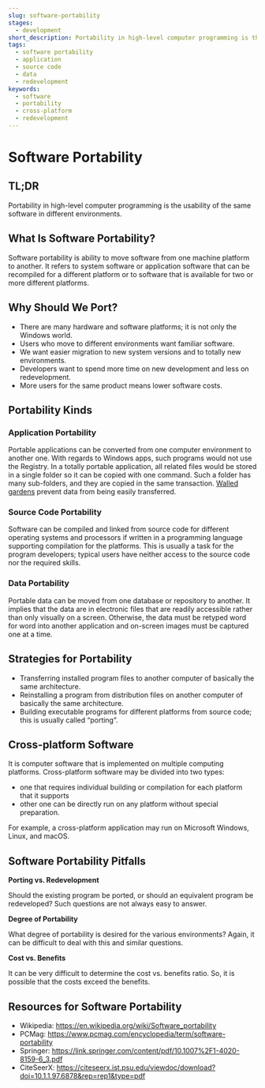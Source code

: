 ```yaml
---
slug: software-portability
stages:
  - development
short_description: Portability in high-level computer programming is the usability of the same software in different environments. 
tags:
  - software portability
  - application
  - source code
  - data
  - redevelopment
keywords:
  - software
  - portability
  - cross-platform
  - redevelopment
---
```


# Software Portability

## TL;DR

Portability in high-level computer programming is the usability of the same software in different environments.

## What Is Software Portability?

Software portability is ability to move software from one machine platform to another. It refers to system software or application software that can be recompiled for a different platform or to software that is available for two or more different platforms. 

## Why Should We Port?

- There are many hardware and software platforms; it is not only the Windows world.
- Users who move to different environments want familiar software.
- We want easier migration to new system versions and to totally new environments.
- Developers want to spend more time on new development and less on redevelopment.
- More users for the same product means lower software costs.

## Portability Kinds

### Application Portability

Portable applications can be converted from one computer environment to another one. 
With regards to Windows apps, such programs would not use the Registry. In a totally portable application, all related files would be stored in a single folder so it can be copied with one command. Such a folder has many sub-folders, and they are copied in the same transaction. 
[Walled gardens](https://www.pcmag.com/encyclopedia/term/walled-garden) prevent data from being easily transferred. 

###  Source Code Portability

Software can be compiled and linked from source code for different operating systems and processors if written in a programming language supporting compilation for the platforms. 
This is usually a task for the program developers; typical users have neither access to the source code nor the required skills.

### Data Portability 

Portable data can be moved from one database or repository to another. It implies that the data are in electronic files that are readily accessible rather than only visually on a screen. Otherwise, the data must be retyped word for word into another application and on-screen images must be captured one at a time. 

## Strategies for Portability

-   Transferring installed program files to another computer of basically the same architecture.
-   Reinstalling a program from distribution files on another computer of basically the same architecture.
-   Building executable programs for different platforms from source code; this is usually called “porting”. 

## Cross-platform Software 

It is computer software that is implemented on multiple computing platforms. Cross-platform software may be divided into two types:
- one that requires individual building or compilation for each platform that it supports
- other one can be directly run on any platform without special preparation.

For example, a cross-platform application may run on Microsoft Windows, Linux, and macOS. 

## Software Portability Pitfalls

**Porting vs. Redevelopment**

Should the existing program be ported, or should an equivalent program be redeveloped? Such questions are not always easy to answer. 

**Degree of Portability** 

What degree of portability is desired for the various environments? Again, it can be difficult to deal with this and similar questions. 

**Cost vs. Benefits**

It can be very difficult to determine the cost vs. benefits ratio. So, it is possible that the costs exceed the benefits.

## Resources for Software Portability 

- Wikipedia: https://en.wikipedia.org/wiki/Software_portability
- PCMag: https://www.pcmag.com/encyclopedia/term/software-portability
- Springer: https://link.springer.com/content/pdf/10.1007%2F1-4020-8159-6_3.pdf
- CiteSeerX: https://citeseerx.ist.psu.edu/viewdoc/download?doi=10.1.1.97.6878&rep=rep1&type=pdf


